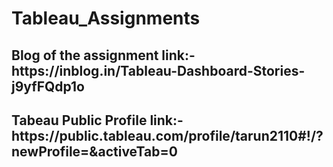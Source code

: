 # Tableau_Assignments
<h2>Blog of the assignment link:- https://inblog.in/Tableau-Dashboard-Stories-j9yfFQdp1o</h2>
<h2>Tabeau Public Profile link:- https://public.tableau.com/profile/tarun2110#!/?newProfile=&activeTab=0</h2>
